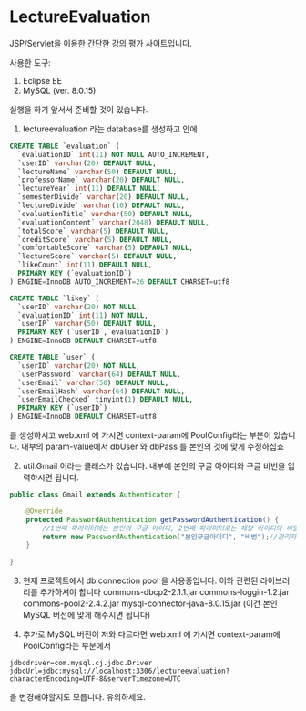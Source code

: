 # LectureEvaluation
JSP/Servlet을 이용한 간단한 강의 평가 사이트입니다.

사용한 도구:
1) Eclipse EE
2) MySQL (ver. 8.0.15)

실행을 하기 앞서서 준비할 것이 있습니다.

1) lectureevaluation 라는 database를 생성하고 안에
```sql
CREATE TABLE `evaluation` (
  `evaluationID` int(11) NOT NULL AUTO_INCREMENT,
  `userID` varchar(20) DEFAULT NULL,
  `lectureName` varchar(50) DEFAULT NULL,
  `professorName` varchar(20) DEFAULT NULL,
  `lectureYear` int(11) DEFAULT NULL,
  `semesterDivide` varchar(20) DEFAULT NULL,
  `lectureDivide` varchar(10) DEFAULT NULL,
  `evaluationTitle` varchar(50) DEFAULT NULL,
  `evaluationContent` varchar(2048) DEFAULT NULL,
  `totalScore` varchar(5) DEFAULT NULL,
  `creditScore` varchar(5) DEFAULT NULL,
  `comfortableScore` varchar(5) DEFAULT NULL,
  `lectureScore` varchar(5) DEFAULT NULL,
  `likeCount` int(11) DEFAULT NULL,
  PRIMARY KEY (`evaluationID`)
) ENGINE=InnoDB AUTO_INCREMENT=26 DEFAULT CHARSET=utf8

CREATE TABLE `likey` (
  `userID` varchar(20) NOT NULL,
  `evaluationID` int(11) NOT NULL,
  `userIP` varchar(50) DEFAULT NULL,
  PRIMARY KEY (`userID`,`evaluationID`)
) ENGINE=InnoDB DEFAULT CHARSET=utf8

CREATE TABLE `user` (
  `userID` varchar(20) NOT NULL,
  `userPassword` varchar(64) DEFAULT NULL,
  `userEmail` varchar(50) DEFAULT NULL,
  `userEmailHash` varchar(64) DEFAULT NULL,
  `userEmailChecked` tinyint(1) DEFAULT NULL,
  PRIMARY KEY (`userID`)
) ENGINE=InnoDB DEFAULT CHARSET=utf8
```
를 생성하시고 web.xml 에 가시면 context-param에 PoolConfig라는 부분이 있습니다. 내부의 param-value에서 dbUser 와 dbPass 를 본인의 것에 맞게 수정하십쇼

2) util.Gmail 이라는 클래스가 있습니다. 내부에 본인의 구글 아이디와 구글 비번을 입력하시면 됩니다.

```java
public class Gmail extends Authenticator {

	@Override
	protected PasswordAuthentication getPasswordAuthentication() {
		//1번째 파라미터에는 본인의 구글 아이디, 2번째 파라미터로는 해당 아이디의 비밀번호를 입력하세요! 
		return new PasswordAuthentication("본인구글아이디", "비번");//관리자 자신의 지메일
	}
	
}
```

3) 현재 프로젝트에서 db connection pool 을 사용중입니다. 이와 관련된 라이브러리를 추가하셔야 합니다
commons-dbcp2-2.1.1.jar
commons-loggin-1.2.jar
commons-pool2-2.4.2.jar
mysql-connector-java-8.0.15.jar (이건 본인 MySQL 버전에 맞게 해주시면 됩니다)

4) 추가로
MySQL 버전이 저와 다르다면 
web.xml 에 가시면 context-param에 PoolConfig라는 부분에서 
```
jdbcdriver=com.mysql.cj.jdbc.Driver
jdbcUrl=jdbc:mysql://localhost:3306/lectureevaluation?characterEncoding=UTF-8&serverTimezone=UTC
```
을 변경해야할지도 모릅니다. 유의하세요.



